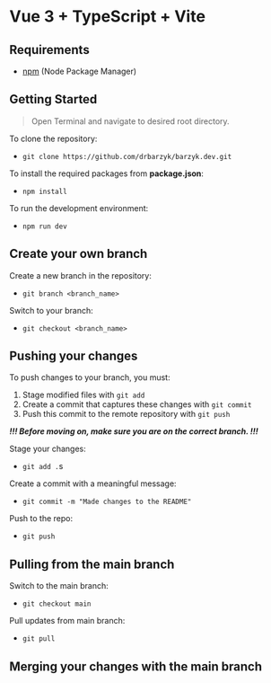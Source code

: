 # Vue 3 + TypeScript + Vite

## Requirements
- [npm](https://docs.npmjs.com/downloading-and-installing-node-js-and-npm) (Node Package Manager)
## Getting Started

> Open Terminal and navigate to desired root directory.

To clone the repository:

- `git clone https://github.com/drbarzyk/barzyk.dev.git`

To install the required packages from **package.json**:

- `npm install`

To run the development environment:

- `npm run dev`

## Create your own branch

Create a new branch in the repository:

- `git branch <branch_name>`

Switch to your branch:

- `git checkout <branch_name>`

## Pushing your changes

To push changes to your branch, you must:
1. Stage modified files with `git add`
2. Create a commit that captures these changes with `git commit`
3. Push this commit to the remote repository with `git push`

***!!! Before moving on, make sure you are on the correct branch. !!!***

Stage your changes:

- `git add .`s

Create a commit with a meaningful message:

- `git commit -m "Made changes to the README"`

Push to the repo:

- `git push`

## Pulling from the main branch

Switch to the main branch:

- `git checkout main`

Pull updates from main branch:

- `git pull`

## Merging your changes with the main branch